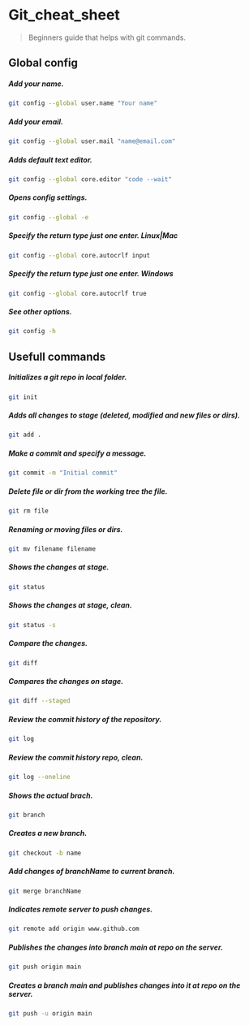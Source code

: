 # Git_cheat_sheet
> Beginners guide that helps with git commands. 
## Global config
##### Add your name.
```bash 
git config --global user.name "Your name"
```

##### Add your email.
```bash 
git config --global user.mail "name@email.com"
```

##### Adds default text editor.
```bash 
git config --global core.editor "code --wait"
```

##### Opens config settings.
```bash 
git config --global -e
```

##### Specify the return type just one enter. *Linux|Mac*
```bash 
git config --global core.autocrlf input
``` 

##### Specify the return type just one enter. *Windows*
```bash 
git config --global core.autocrlf true
``` 

##### See other options.
```bash 
git config -h
```

## Usefull commands 
##### Initializes a git repo in local folder.
```bash 
git init
```

##### Adds all changes to stage (*deleted, modified and new files or dirs*).
```bash 
git add .
``` 

##### Make a commit and specify a message.
```bash 
git commit -m "Initial commit"
```

##### Delete file or dir from the working tree the file.
```bash 
git rm file
```

##### Renaming or moving files or dirs.
```bash 
git mv filename filename
``` 

##### Shows the changes at stage.
```bash 
git status
```

##### Shows the changes at stage, clean.
```bash 
git status -s
```

##### Compare the changes.
```bash 
git diff
``` 

##### Compares the changes on stage.
```bash 
git diff --staged
```

##### Review the commit history of the repository.
```bash 
git log
``` 

##### Review the commit history repo, clean.
```bash 
git log --oneline
```

##### Shows the actual brach.
```bash 
git branch
```

##### Creates a new branch.
```bash 
git checkout -b name
```

##### Add changes of branchName to current branch.
```bash 
git merge branchName
```

##### Indicates remote server to push changes.
```bash 
git remote add origin www.github.com
```

##### Publishes the changes into branch main at repo on the server.
```bash  
git push origin main
```  

##### Creates a branch main and publishes changes into it at repo on the server.
```bash 
git push -u origin main
```


